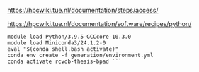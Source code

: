 https://hpcwiki.tue.nl/documentation/steps/access/

https://hpcwiki.tue.nl/documentation/software/recipes/python/

<!-- Todo create as script -->
``` module purge
module load Python/3.9.5-GCCcore-10.3.0
module load Miniconda3/24.1.2-0
eval "$(conda shell.bash activate)"
conda env create -f generation/environment.yml
conda activate rcvdb-thesis-bpad ```